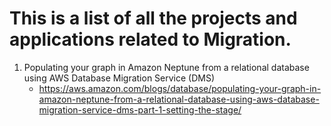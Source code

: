 # This is a list of all the projects and applications related to Migration.

1. Populating your graph in Amazon Neptune from a relational database using AWS Database Migration Service (DMS)
    - https://aws.amazon.com/blogs/database/populating-your-graph-in-amazon-neptune-from-a-relational-database-using-aws-database-migration-service-dms-part-1-setting-the-stage/